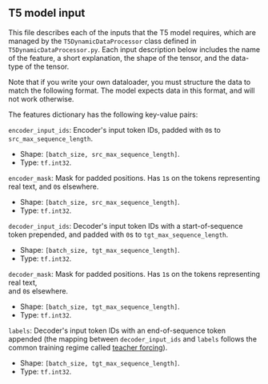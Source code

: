 ## T5 model input
This file describes each of the inputs that the T5 model requires, which are managed by the `T5DynamicDataProcessor` class defined in `T5DynamicDataProcessor.py`. Each input description below includes the name of the feature, a short explanation, the shape of the tensor, and the data-type of the tensor.

Note that if you write your own dataloader, you must structure the data to match the following format. The model expects data in this format, and will not work otherwise.

The features dictionary has the following key-value pairs:

`encoder_input_ids`: Encoder's input token IDs, padded with `0`s to `src_max_sequence_length`.

- Shape: `[batch_size, src_max_sequence_length]`.
- Type: `tf.int32`.

`encoder_mask`: Mask for padded positions. Has `1`s on the tokens representing real text, 
and `0`s elsewhere.

- Shape: `[batch_size, src_max_sequence_length]`.
- Type: `tf.int32`.

`decoder_input_ids`: Decoder's input token IDs with a start-of-sequence token prepended, and padded with `0`s to `tgt_max_sequence_length`. 

- Shape: `[batch_size, tgt_max_sequence_length]`.
- Type: `tf.int32`.

`decoder_mask`: Mask for padded positions. Has `1`s on the tokens representing real text,  
and `0`s elsewhere.

- Shape: `[batch_size, tgt_max_sequence_length]`.
- Type: `tf.int32`.

`labels`: Decoder's input token IDs with an end-of-sequence token appended (the mapping between `decoder_input_ids` and `labels` follows the common training regime called [teacher forcing](https://en.wikipedia.org/wiki/Teacher_forcing)).

- Shape: `[batch_size, tgt_max_sequence_length]`.
- Type: `tf.int32`.

